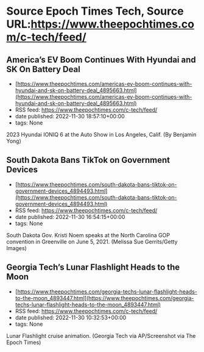 # Source Epoch Times Tech, Source URL:https://www.theepochtimes.com/c-tech/feed/

## America’s EV Boom Continues With Hyundai and SK On Battery Deal
 - [https://www.theepochtimes.com/americas-ev-boom-continues-with-hyundai-and-sk-on-battery-deal_4895663.html](https://www.theepochtimes.com/americas-ev-boom-continues-with-hyundai-and-sk-on-battery-deal_4895663.html)
 - RSS feed: https://www.theepochtimes.com/c-tech/feed/
 - date published: 2022-11-30 18:57:10+00:00
 - tags: None

2023 Hyundai IONIQ 6 at the Auto Show in Los Angeles, Calif. (By Benjamin Yong)

## South Dakota Bans TikTok on Government Devices
 - [https://www.theepochtimes.com/south-dakota-bans-tiktok-on-government-devices_4894493.html](https://www.theepochtimes.com/south-dakota-bans-tiktok-on-government-devices_4894493.html)
 - RSS feed: https://www.theepochtimes.com/c-tech/feed/
 - date published: 2022-11-30 16:54:15+00:00
 - tags: None

South Dakota Gov. Kristi Noem speaks at the North Carolina GOP convention in Greenville on June 5, 2021. (Melissa Sue Gerrits/Getty Images)

## Georgia Tech’s Lunar Flashlight Heads to the Moon
 - [https://www.theepochtimes.com/georgia-techs-lunar-flashlight-heads-to-the-moon_4893447.html](https://www.theepochtimes.com/georgia-techs-lunar-flashlight-heads-to-the-moon_4893447.html)
 - RSS feed: https://www.theepochtimes.com/c-tech/feed/
 - date published: 2022-11-30 10:32:53+00:00
 - tags: None

Lunar Flashlight cruise animation. (Georgia Tech via AP/Screenshot via The Epoch Times)

